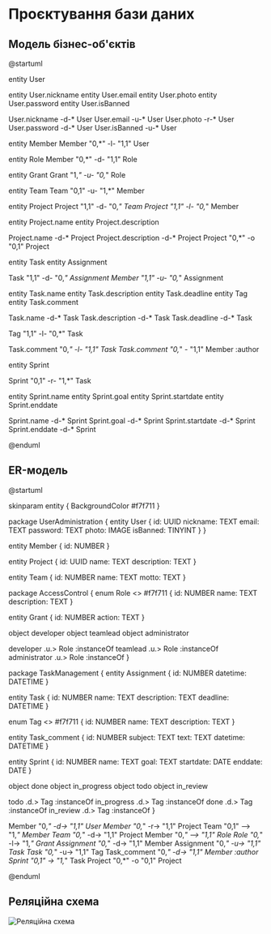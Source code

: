 # Проєктування бази даних

## Модель бізнес-об'єктів

@startuml

entity User

entity User.nickname
entity User.email
entity User.photo
entity User.password
entity User.isBanned

User.nickname -d-* User
User.email -u-* User
User.photo -r-* User
User.password -d-* User
User.isBanned -u-* User

entity Member
Member "0,*" -l- "1,1" User

entity Role
Member "0,*" -d- "1,1" Role

entity Grant
Grant "1,*" -u- "0,*" Role

entity Team
Team "0,1" -u- "1,*" Member

entity Project
Project "1,1" -d- "0,*" Team
Project "1,1" -l- "0,*" Member

entity Project.name
entity Project.description

Project.name -d-* Project
Project.description -d-* Project
Project "0,*" -o "0,1" Project

entity Task
entity Assignment

Task "1,1" -d- "0,*" Assignment
Member "1,1" -u- "0,*" Assignment

entity Task.name
entity Task.description
entity Task.deadline
entity Tag
entity Task.comment

Task.name -d-* Task
Task.description -d-* Task
Task.deadline -d-* Task

Tag "1,1" -l- "0,*" Task

Task.comment "0,*" -l- "1,1" Task
Task.comment "0,*" - "1,1" Member :author

entity Sprint

Sprint "0,1" -r- "1,*" Task

entity Sprint.name
entity Sprint.goal
entity Sprint.startdate
entity Sprint.enddate

Sprint.name -d-* Sprint
Sprint.goal -d-* Sprint
Sprint.startdate -d-* Sprint
Sprint.enddate -d-* Sprint

@enduml

## ER-модель

@startuml

skinparam entity {
BackgroundColor #f7f711
}

package UserAdministration {
entity User {
    id: UUID
    nickname: TEXT
    email: TEXT
    password: TEXT
    photo: IMAGE
    isBanned: TINYINT
}
}

entity Member {
    id: NUMBER
}

entity Project {
    id: UUID
    name: TEXT
    description: TEXT
}

entity Team {
    id: NUMBER
    name: TEXT
    motto: TEXT
}

package AccessControl {
enum Role <<ENUMERATION>> #f7f711 {
    id: NUMBER
    name: TEXT
    description: TEXT
}

entity Grant {
    id: NUMBER
    action: TEXT
}

object developer
object teamlead
object administrator

developer .u.> Role :instanceOf
teamlead .u.> Role :instanceOf
administrator .u.> Role :instanceOf
}

package TaskManagement {
entity Assignment {
    id: NUMBER
    datetime: DATETIME
}

entity Task {
    id: NUMBER
    name: TEXT
    description: TEXT
    deadline: DATETIME
}

enum Tag <<ENUMERATION>> #f7f711 {
    id: NUMBER
    name: TEXT
    description: TEXT
}

entity Task_comment {
    id: NUMBER
    subject: TEXT
    text: TEXT
    datetime: DATETIME
}

entity Sprint {
    id: NUMBER
    name: TEXT
    goal: TEXT
    startdate: DATE
    enddate: DATE
}

object done
object in_progress
object todo
object in_review

todo .d.> Tag :instanceOf
in_progress .d.> Tag :instanceOf
done .d.> Tag :instanceOf
in_review .d.> Tag :instanceOf
}

Member "0,*" -d-> "1,1" User
Member "0,*" -r-> "1,1" Project
Team "0,1" --> "1,*" Member
Team "0,*" -d-> "1,1" Project
Member "0,*" --> "1,1" Role
Role "0,*" -l-> "1,*" Grant
Assignment "0,*" -d-> "1,1" Member
Assignment "0,*" -u-> "1,1" Task
Task "0,*" -u-> "1,1" Tag
Task_comment "0,*" -d-> "1,1" Member :author
Sprint "0,1" -> "1,*" Task
Project "0,*" -o "0,1" Project

@enduml

## Реляційна схема

![Реляційна схема](https://github.com/Yana-Koroliuk/databases-course-work/assets/59470968/13f7b5d6-45c2-4903-9218-2677e5b71e11)



